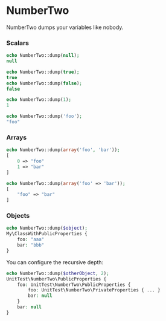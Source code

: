 # NumberTwo

NumberTwo dumps your variables like nobody.

### Scalars

```php
echo NumberTwo::dump(null);
null

echo NumberTwo::dump(true);
true
echo NumberTwo::dump(false);
false

echo NumberTwo::dump(1);
1

echo NumberTwo::dump('foo');
"foo"
```

### Arrays

```php
echo NumberTwo::dump(array('foo', 'bar'));
[
    0 => "foo"
    1 => "bar"
]

echo NumberTwo::dump(array('foo' => 'bar'));
[
    "foo" => "bar"
]
```

### Objects

```php
echo NumberTwo::dump($object);
My\ClassWithPublicProperties {
    foo: "aaa"
    bar: "bbb"
}
```

You can configure the recursive depth:

```php
echo NumberTwo::dump($otherObject, 2);
UnitTest\NumberTwo\PublicProperties {
    foo: UnitTest\NumberTwo\PublicProperties {
        foo: UnitTest\NumberTwo\PrivateProperties { ... }
        bar: null
    }
    bar: null
}
```
